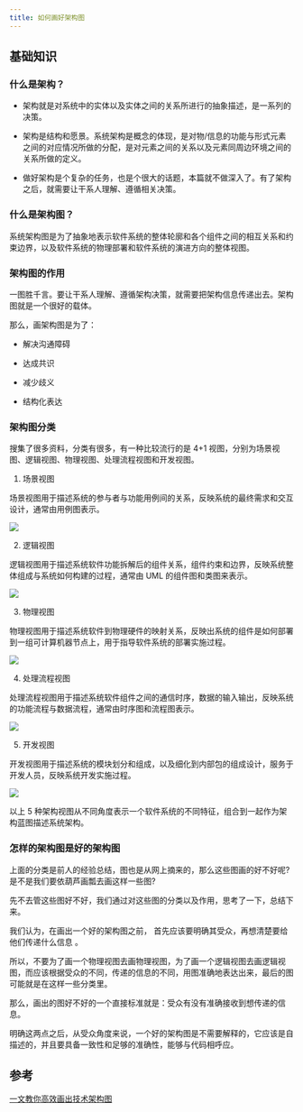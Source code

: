 ```yaml
---
title: 如何画好架构图
---
```


## 基础知识

### 什么是架构？

- 架构就是对系统中的实体以及实体之间的关系所进行的抽象描述，是一系列的决策。


- 架构是结构和愿景。系统架构是概念的体现，是对物/信息的功能与形式元素之间的对应情况所做的分配，是对元素之间的关系以及元素同周边环境之间的关系所做的定义。


- 做好架构是个复杂的任务，也是个很大的话题，本篇就不做深入了。有了架构之后，就需要让干系人理解、遵循相关决策。

### 什么是架构图？

系统架构图是为了抽象地表示软件系统的整体轮廓和各个组件之间的相互关系和约束边界，以及软件系统的物理部署和软件系统的演进方向的整体视图。

### 架构图的作用

一图胜千言。要让干系人理解、遵循架构决策，就需要把架构信息传递出去。架构图就是一个很好的载体。

那么，画架构图是为了：

- 解决沟通障碍

- 达成共识

- 减少歧义

- 结构化表达

### 架构图分类

搜集了很多资料，分类有很多，有一种比较流行的是 4+1 视图，分别为场景视图、逻辑视图、物理视图、处理流程视图和开发视图。

1. 场景视图

场景视图用于描述系统的参与者与功能用例间的关系，反映系统的最终需求和交互设计，通常由用例图表示。

![](https://www.easemob.com/data/upload/ueditor/20190428/5cc519469a646.jpg)

2. 逻辑视图

逻辑视图用于描述系统软件功能拆解后的组件关系，组件约束和边界，反映系统整体组成与系统如何构建的过程，通常由 UML 的组件图和类图来表示。

![](https://www.easemob.com/data/upload/ueditor/20190428/5cc51946f287f.jpg)

3. 物理视图

物理视图用于描述系统软件到物理硬件的映射关系，反映出系统的组件是如何部署到一组可计算机器节点上，用于指导软件系统的部署实施过程。

![](https://www.easemob.com/data/upload/ueditor/20190428/5cc5194732af9.jpg)

4. 处理流程视图

处理流程视图用于描述系统软件组件之间的通信时序，数据的输入输出，反映系统的功能流程与数据流程，通常由时序图和流程图表示。

![](https://www.easemob.com/data/upload/ueditor/20190428/5cc519476af37.jpg)

5. 开发视图

开发视图用于描述系统的模块划分和组成，以及细化到内部包的组成设计，服务于开发人员，反映系统开发实施过程。

![](https://www.easemob.com/data/upload/ueditor/20190428/5cc51947a5977.jpg)

以上 5 种架构视图从不同角度表示一个软件系统的不同特征，组合到一起作为架构蓝图描述系统架构。

### 怎样的架构图是好的架构图

上面的分类是前人的经验总结，图也是从网上摘来的，那么这些图画的好不好呢?是不是我们要依葫芦画瓢去画这样一些图?


先不去管这些图好不好，我们通过对这些图的分类以及作用，思考了一下，总结下来。


我们认为，在画出一个好的架构图之前， 首先应该要明确其受众，再想清楚要给他们传递什么信息 。


所以，不要为了画一个物理视图去画物理视图，为了画一个逻辑视图去画逻辑视图，而应该根据受众的不同，传递的信息的不同，用图准确地表达出来，最后的图可能就是在这样一些分类里。


那么，画出的图好不好的一个直接标准就是：受众有没有准确接收到想传递的信息。


明确这两点之后，从受众角度来说，一个好的架构图是不需要解释的，它应该是自描述的，并且要具备一致性和足够的准确性，能够与代码相呼应。


## 参考

[一文教你高效画出技术架构图](https://www.easemob.com/news/2767)











